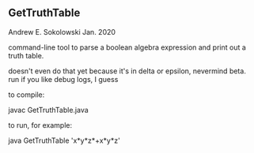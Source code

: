## GetTruthTable
Andrew E. Sokolowski      Jan. 2020

command-line tool to parse a boolean algebra expression and print out a truth
table.

doesn't even do that yet because it's in delta or epsilon, nevermind beta. run
if you like debug logs, I guess

to compile:

javac GetTruthTable.java

to run, for example:

java GetTruthTable 'x\*y\*z\*+x\*y\*z'
